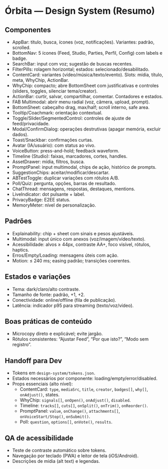 # Órbita — Design System (Resumo)

## Componentes
- AppBar: título, busca, ícones (voz, notificações). Variantes: padrão, scrolled.
- BottomNav: 5 ícones (Feed, Studio, Parties, Perfil, Config) com labels e badge.
- SearchBar: input com voz; sugestão de buscas recentes.
- FilterPills: rolagem horizontal; estados: selecionado/desabilitado.
- ContentCard: variantes (vídeo/música/texto/evento). Slots: mídia, título, meta, WhyChip, ActionBar.
- WhyChip: compacto; abre BottomSheet com justificativas e controles (sliders, toggles, silenciar tema/creator).
- ActionBar: curtir, salvar, compartilhar, comentar. Contadores e estados.
- FAB Multimodal: abrir menu radial (voz, câmera, upload, prompt).
- BottomSheet: cabeçalho drag, max/half; scroll interno, safe area.
- Tooltip/Coachmark: orientação contextual.
- Toggle/Slider/SegmentedControl: controles de ajuste de feed/privacidade.
- Modal/ConfirmDialog: operações destrutivas (apagar memória, excluir dados).
- Toast/Snackbar: confirmações curtas.
- Avatar (IA/usuário): com status ao vivo.
- VoiceButton: press-and-hold; feedback waveform.
- Timeline (Studio): faixas, marcadores, cortes, handles.
- AssetDrawer: mídia, filtros, busca.
- PromptPanel: input multimodal, chips de ação, histórico de prompts.
- SuggestionChips: aceitar/modificar/descartar.
- ABTestToggle: duplicar variações com rótulos A/B.
- Poll/Quiz: pergunta, opções, barras de resultado.
- ChatThread: mensagens, respostas, destaques, mentions.
- LiveIndicator: dot pulsante + label.
- PrivacyBadge: E2EE status.
- MemoryMeter: nível de personalização.

## Padrões
- Explainability: chip + sheet com sinais e pesos ajustáveis.
- Multimodal: input único com anexos (voz/imagem/vídeo/texto).
- Acessibilidade: alvos ≥ 44px, contraste AA+, foco visível, rótulos, haptics.
- Erros/Empty/Loading: mensagens úteis com ação.
- Motion: ≤ 240 ms; easing padrão; transições coerentes.

## Estados e variações
- Tema: dark/claro/alto contraste.
- Tamanho de fonte: padrão, +1, +2.
- Conectividade: online/offline (fila de publicação).
- Latência: indicador p95 para streaming (texto/voz/vídeo).

## Boas práticas de conteúdo
- Microcopy direto e explicável; evite jargão.
- Rótulos consistentes: “Ajustar Feed”, “Por que isto?”, “Modo sem registro”.

## Handoff para Dev
- Tokens em `design-system/tokens.json`.
- Estados necessários por componente: loading/empty/error/disabled.
- Props essenciais (alto nível):
  - ContentCard: `type`, `mediaSrc`, `title`, `creator`, `badges[]`, `why[]`, `onAdjust()`, states.
  - WhyChip: `signals[]`, `onOpen()`, `onAdjust()`, `disabled`.
  - Timeline: `tracks[]`, `cuts[]`, `onSplit()`, `onTrim()`, `onReorder()`.
  - PromptPanel: `value`, `onChange()`, `attachments[]`, `onVoiceStart/Stop()`, `onSubmit()`.
  - Poll: `question`, `options[]`, `onVote()`, `results`.

## QA de acessibilidade
- Teste de contraste automático sobre tokens.
- Navegação por teclado (PWA) e leitor de tela (iOS/Android).
- Descrições de mídia (alt text) e legendas.